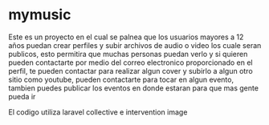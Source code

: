 # mymusic
Este es un proyecto en el cual se palnea que los usuarios mayores a 12 años puedan crear perfiles 
y subir archivos de audio o video los cuale seran publicos, esto permitira que muchas personas puedan verlo
y si quieren pueden contactarte por medio del correo electronico proporcionado en el perfil, te pueden contactar
para realizar algun cover y subirlo a algun otro sitio como youtube, pueden contactarte para tocar en algun evento,
tambien puedes publicar los eventos en donde estaran para que mas gente pueda ir 

El codigo utiliza laravel collective e intervention image